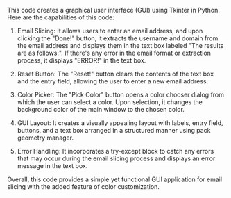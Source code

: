 
This code creates a graphical user interface (GUI) using Tkinter in Python. Here are the capabilities of this code:

1. Email Slicing: It allows users to enter an email address, and upon clicking the "Done!" button, it extracts the username and domain from the email address and displays them in the text box labeled "The results are as follows:". If there's any error in the email format or extraction process, it displays "ERROR!" in the text box.

2. Reset Button: The "Reset!" button clears the contents of the text box and the entry field, allowing the user to enter a new email address.

3. Color Picker: The "Pick Color" button opens a color chooser dialog from which the user can select a color. Upon selection, it changes the background color of the main window to the chosen color.

4. GUI Layout: It creates a visually appealing layout with labels, entry field, buttons, and a text box arranged in a structured manner using pack geometry manager.

5. Error Handling: It incorporates a try-except block to catch any errors that may occur during the email slicing process and displays an error message in the text box.

Overall, this code provides a simple yet functional GUI application for email slicing with the added feature of color customization.
